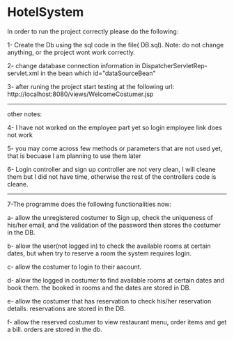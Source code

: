 # HotelSystem
In order to run the project correctly please do the following:

1- Create the Db using the sql code in the file( DB.sql).
Note: do not change anything, or the project wont work correctly.

2- change database connection information in DispatcherServletRep-servlet.xml in the bean which id="dataSourceBean"

3- after runing the project start testing at the following url: http://localhost:8080/views/WelcomeCostumer.jsp

--------------------------------------------------------------------------------------------------------------------

other notes:

4- I have not worked on the employee part yet so login employee link does not work

5-  you may come across few methods or parameters that are not used yet, that is becuase I am planning to use them later

6- Login controller and sign up controller are not very clean, I will cleane them but I did not have time, otherwise the
rest of the controllers code is cleane.

----------------------------------------------------------------------------------------------------------------------


7-The programme does the following functionalities now:

a- allow the unregistered costumer to Sign up, check the uniqueness of his/her email, and the validation of the password
   then stores the costumer in the DB.

b- allow the user(not logged in) to check the available rooms at certain dates, 
but when try to reserve a room the system requires login.

c- allow the costumer to login to their aacount.

d- allow the logged in costumer to find available rooms at certain dates and book them.
the booked in rooms and the dates are stored in DB.

e- allow the costumer that has reservation to check his/her reservation details.
reservations are stored in the DB.

f- allow the reserved costumer to view restaurant menu, order items and get a bill.
orders are stored in the db.
